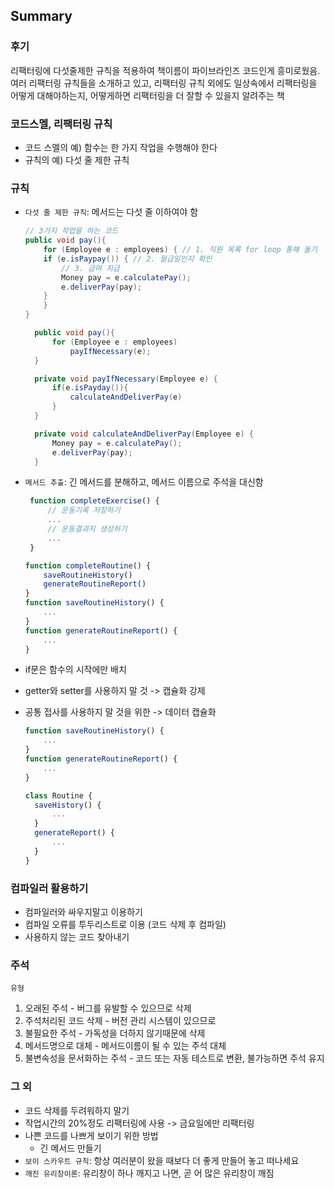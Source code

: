 ## Summary

### 후기

리팩터링에 다섯줄제한 규칙을 적용하여 책이름이 파이브라인즈 코드인게 흥미로웠음. 여러 리팩터링 규칙들을 소개하고 있고, 리팩터링 규칙 외에도 일상속에서 리팩터링을 어떻게 대해야하는지, 어떻게하면 리팩터링을 더 잘할 수 있을지 알려주는 책

### 코드스멜, 리팩터링 규칙

- 코드 스멜의 예) 함수는 한 가지 작업을 수행해야 한다
- 규칙의 예) 다섯 줄 제한 규칙

### 규칙

- `다섯 줄 제한 규칙`: 메서드는 다섯 줄 이하여야 함

  ```java
  // 3가지 작업을 하는 코드
  public void pay(){
      for (Employee e : employees) { // 1. 직원 목록 for loop 통해 돌기
      if (e.isPaypay()) { // 2. 월급일인지 확인
          // 3. 급여 지급
          Money pay = e.calculatePay();
          e.deliverPay(pay);
      }
      }
  }
  ```

  ```java
    public void pay(){
        for (Employee e : employees)
            payIfNecessary(e);
    }

    private void payIfNecessary(Employee e) {
        if(e.isPayday()){
            calculateAndDeliverPay(e)
        }
    }

    private void calculateAndDeliverPay(Employee e) {
        Money pay = e.calculatePay();
        e.deliverPay(pay);
    }
  ```

- `메서드 추출`: 긴 메서드를 분해하고, 메서드 이름으로 주석을 대신함

  ```ts
   function completeExercise() {
       // 운동기록 저장하기
       ...
       // 운동결과지 생성하기
       ...
   }
  ```

  ```ts
  function completeRoutine() {
      saveRoutineHistory()
      generateRoutineReport()
  }
  function saveRoutineHistory() {
      ...
  }
  function generateRoutineReport() {
      ...
  }
  ```

- if문은 함수의 시작에만 배치
- getter와 setter를 사용하지 말 것 -> 캡슐화 강제
- 공통 접사를 사용하지 말 것을 위한 -> 데이터 캡슐화

  ```ts
  function saveRoutineHistory() {
      ...
  }
  function generateRoutineReport() {
      ...
  }
  ```

  ```ts
  class Routine {
    saveHistory() {
        ...
    }
    generateReport() {
        ...
    }
  }

  ```

### 컴파일러 활용하기

- 컴파일러와 싸우지말고 이용하기
- 컴파일 오류를 투두리스트로 이용 (코드 삭제 후 컴파일)
- 사용하지 않는 코드 찾아내기

### 주석

`유형`

1. 오래된 주석 - 버그를 유발할 수 있으므로 삭제
2. 주석처리된 코드 삭제 - 버전 관리 시스템이 있으므로
3. 불필요한 주석 - 가독성을 더하지 않기때문에 삭제
4. 메서드명으로 대체 - 메서드이름이 될 수 있는 주석 대체
5. 불변속성을 문서화하는 주석 - 코드 또는 자동 테스트로 변환, 불가능하면 주석 유지

### 그 외

- 코드 삭제를 두려워하지 말기
- 작업시간의 20%정도 리팩터링에 사용 -> 금요일에만 리팩터링
- 나쁜 코드를 나쁘게 보이기 위한 방법
  - 긴 메서드 만들기
- `보이 스카우트 규칙`: 항상 여러분이 왔을 때보다 더 좋게 만들어 놓고 떠나세요
- `깨진 유리창이론`: 유리창이 하나 깨지고 나면, 곧 어 많은 유리창이 깨짐
